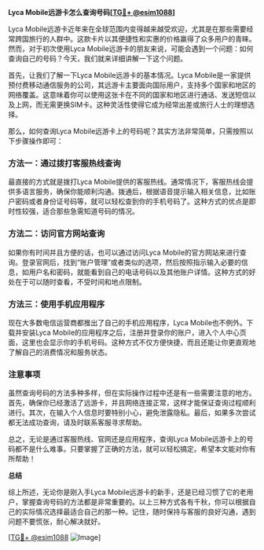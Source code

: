 **Lyca Mobile远游卡怎么查询号码[[TG💪+ @esim1088](https://t.me/s/esim1088)]**

Lyca Mobile远游卡近年来在全球范围内变得越来越受欢迎，尤其是在那些需要经常跨国旅行的人群中。这款卡片以其便捷性和实惠的价格赢得了众多用户的青睐。然而，对于初次使用Lyca Mobile远游卡的朋友来说，可能会遇到一个问题：如何查询自己的号码？今天，我们就来详细讲解一下这个问题。

首先，让我们了解一下Lyca Mobile远游卡的基本情况。Lyca Mobile是一家提供预付费移动通信服务的公司，其远游卡主要面向国际用户，支持多个国家和地区的网络覆盖。这意味着你可以使用这张卡在不同的国家和地区进行通话、发送短信以及上网，而无需更换SIM卡。这种灵活性使得它成为经常出差或旅行人士的理想选择。

那么，如何查询Lyca Mobile远游卡上的号码呢？其实方法非常简单，只需按照以下步骤操作即可：

### 方法一：通过拨打客服热线查询

最直接的方式就是拨打Lyca Mobile提供的客服热线。通常情况下，客服热线会提供多语言服务，确保你能顺利沟通。拨通后，根据语音提示输入相关信息，比如账户密码或者身份证号码等，就可以轻松查到你的手机号码了。这种方式的优点是即时性较强，适合那些急需知道号码的情况。

### 方法二：访问官方网站查询

如果你有时间并且方便的话，也可以通过访问Lyca Mobile的官方网站来进行查询。登录官网后，找到“账户管理”或者类似的选项，然后按照指示输入必要的信息，如用户名和密码，就能看到自己的电话号码以及其他账户详情。这种方式的好处在于可以随时查看，不受时间和地点限制。

### 方法三：使用手机应用程序

现在大多数电信运营商都推出了自己的手机应用程序，Lyca Mobile也不例外。下载并安装Lyca Mobile的应用程序之后，注册并登录你的账户，进入个人中心页面，这里也会显示你的手机号码。这种方式不仅方便快捷，而且还能让你更直观地了解自己的消费情况和服务状态。

### 注意事项

虽然查询号码的方法多种多样，但在实际操作过程中还是有一些需要注意的地方。首先，确保你已经激活了远游卡，并且网络连接正常，这样才能保证查询过程顺利进行。其次，在输入个人信息时要特别小心，避免泄露隐私。最后，如果多次尝试都无法成功查询，请及时联系客服寻求帮助。

总之，无论是通过客服热线、官网还是应用程序，查询Lyca Mobile远游卡上的号码都不是什么难事。只要掌握了正确的方法，就可以轻松搞定。希望本文能对你有所帮助！

**总结**

综上所述，无论你是刚入手Lyca Mobile远游卡的新手，还是已经习惯了它的老用户，掌握查询号码的方法都是非常重要的。以上三种方式各有千秋，你可以根据自己的实际情况选择最适合自己的那一种。记住，随时保持与客服的良好沟通，遇到问题不要慌张，耐心解决就好。

[[TG💪+ @esim1088](https://t.me/s/esim1088) ![Image](https://i.postimg.cc/4NQfJmqS/Snipaste-2025-05-13-00-14-12.png)]